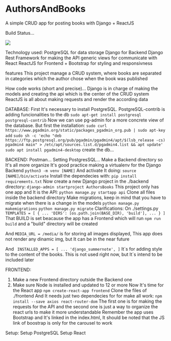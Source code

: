 # AuthorsAndBooks
A simple CRUD app for posting books with Django + ReactJS

Build Status...

<img src="https://user-images.githubusercontent.com/38045464/112891534-a3198500-90ae-11eb-9361-60f6e193778f.png" />

Technology used:
PostgreSQL for data storage
Django for Backend
Django Rest Framework for making the API generic views for communicate with React
ReactJS for Frontend + Bootstrap for styling and responsivness

features
This project manage a CRUD system, where books are separated in categories which the author chose when the book was published

How code works (short and precise)...
Django is in charge of making the models and creating the api which is the center of the CRUD system
ReactJS is all about making requests and render the according data

DATABASE:
First It's necessary to install PostgreSQL. PostgreSQL-contrib is adding funcionalities to the db
`sudo apt-get install postgresql postgresql-contrib`
Now we can use pg-admin for a more concrete view of the database. But first the installation:
`sudo curl https://www.pgadmin.org/static/packages_pgadmin_org.pub | sudo apt-key add`
`sudo sh -c 'echo "deb https://ftp.postgresql.org/pub/pgadmin/pgadmin4/apt/$(lsb_release -cs) pgadmin4 main" > /etc/apt/sources.list.d/pgadmin4.list && apt update'`
`sudo apt install pgadmin4-desktop`
create the db...


BACKEND:
Postman...
Setting PostgresSQL...
Make a Backend directory so It's all more organize
It's good practice making a virtualenv for the Django Backend
`python3 -m venv [NAME]`
And activate It doing:
`source [NAME]/bin/activate`
Install the dependecies with:
`pip install requirements.txt`
Now create a new Django project in the ./backend directory:
`django-admin startproject AuthorsBooks`
This project only has one app and It is the API:
`python manage.py startapp api`
Clone all files inside the backend directory
Make migrations, keep in mind that you have to migrate when there is a change in the models
`python manage.py makemigrations`
`python manage.py migrate`
Clarifications:
On ./settings.py
`TEMPLATES = [
  {
    ...
    'DIRS': [os.path.join(BASE_DIR), 'build'],
    ...
  }
]`
That BUILD is set beacause the app has a Frontend which will run `npm run build` and a "build" directory will be created

And 
`MEDIA_URL = /media/` is for storing all images displayed, This app does not render any dinamic img, but It can be in the near future 

And
`
INSTALLED_APPS = [
    ...
    'django_summernote',
]`
It´s for adding style to the content of the books. This is not used right now, but It´s intend to be included later

FRONTEND:
1. Make a new Frontend directory outside the Backend one
2. Make sure Node is installed and updated to 12 or more
Now It's time for the React app
`npm create-react-app frontend`
Clone the files of ./frontend
And It needs just two dependecies for for make all work:
`npm install --save axios react-router-dom`
The first one is for making the requests for the API and the second one is just a way to organize the react urls to make it more understandable
Remember the app uses Bootstrap and It's linked in the index.html, It should be noted that the JS link of boostrap is only for the carousel to work



Setup:
Setup PostgreSQL
Setup React
